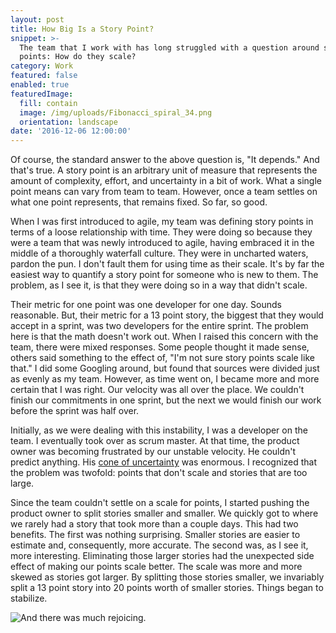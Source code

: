 ```yaml
---
layout: post
title: How Big Is a Story Point?
snippet: >-
  The team that I work with has long struggled with a question around story
  points: How do they scale?
category: Work
featured: false
enabled: true
featuredImage:
  fill: contain
  image: /img/uploads/Fibonacci_spiral_34.png
  orientation: landscape
date: '2016-12-06 12:00:00'
---
```

Of course, the standard answer to the above question is, "It depends." And that's true. A story point is an arbitrary unit of measure that represents the amount of complexity, effort, and uncertainty in a bit of work. What a single point means can vary from team to team. However, once a team settles on what one point represents, that remains fixed. So far, so good.

When I was first introduced to agile, my team was defining story points in terms of a loose relationship with time. They were doing so because they were a team that was newly introduced to agile, having embraced it in the middle of a thoroughly waterfall culture. They were in uncharted waters, pardon the pun. I don't fault them for using time as their scale. It's by far the easiest way to quantify a story point for someone who is new to them. The problem, as I see it, is that they were doing so in a way that didn't scale. 

Their metric for one point was one developer for one day. Sounds reasonable. But, their metric for a 13 point story, the biggest that they would accept in a sprint, was two developers for the entire sprint. The problem here is that the math doesn't work out. When I raised this concern with the team, there were mixed responses. Some people thought it made sense, others said something to the effect of, "I'm not sure story points scale like that." I did some Googling around, but found that sources were divided just as evenly as my team. However, as time went on, I became more and more certain that I was right. Our velocity was all over the place. We couldn't finish our commitments in one sprint, but the next we would finish our work before the sprint was half over. 

Initially, as we were dealing with this instability, I was a developer on the team. I eventually took over as scrum master. At that time, the product owner was becoming frustrated by our unstable velocity. He couldn't predict anything. His [cone of uncertainty](https://en.wikipedia.org/wiki/Cone_of_Uncertainty) was enormous. I recognized that the problem was twofold: points that don't scale and stories that are too large. 

Since the team couldn't settle on a scale for points, I started pushing the product owner to split stories smaller and smaller. We quickly got to where we rarely had a story that took more than a couple days. This had two benefits. The first was nothing surprising. Smaller stories are easier to estimate and, consequently, more accurate. The second was, as I see it, more interesting. Eliminating those larger stories had the unexpected side effect of making our points scale better. The scale was more and more skewed as stories got larger. By splitting those stories smaller, we invariably split a 13 point story into 20 points worth of smaller stories. Things began to stabilize. 

![And there was much rejoicing.](/img/uploads/much-rejoicing.gif)
